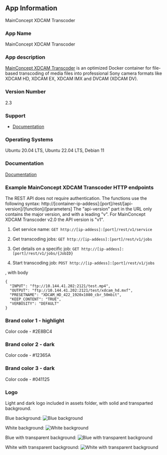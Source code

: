 ## App Information
MainConcept XDCAM Transcoder

### App Name
MainConcept XDCAM Transcoder

### App description
[MainConcept XDCAM Transcoder](https://www.mainconcept.com/mc2go) is an optimized Docker container for file-based transcoding of media files into professional Sony camera formats like XDCAM HD, XDCAM EX, XDCAM IMX and DVCAM (XDCAM DV).

### Version Number
2.3

### Support
* [Documentation](https://www.mainconcept.com/mc2go)

### Operating Systems
Ubuntu 20.04 LTS, Ubuntu 22.04 LTS, Debian 11

### Documentation
[Documentation](https://www.mainconcept.com/mc2go)

### Example MainConcept XDCAM Transcoder HTTP endpoints
The REST API does not require authentication. The functions use the following syntax:
http://[container-ip-addess]:[port]/rest/[api-version]/[function]/[parameters]
The "api-version" part in the URL only contains the major version, and with a leading "v". For 
MainConcept XDCAM Transcoder v2.0 the API version is "v1".

1. Get service name:
```GET http://[ip-addess]:[port]/rest/v1/service```

2. Get transcoding jobs:
```GET http://[ip-addess]:[port]/rest/v1/jobs```

3. Get details on a specific job:
```GET http://[ip-addess]:[port]/rest/v1/jobs/{JobID}```

4. Start transcoding job:
```POST http://[ip-addess]:[port]/rest/v1/jobs```

, with body

```
{
  "INPUT": "ftp://10.144.41.202:2121/test.mp4",
  "OUTPUT": "ftp://10.144.41.202:2121/test/xdcam_hd.mxf",
  "PRESETNAME": "XDCAM_HD_422_1920x1080_cbr_50mbit",
  "KEEP_CONTENT": "TRUE",
  "VERBOSITY": "DEFAULT"
}
```

### Brand color 1 - highlight
Color code - #2E8BC4

### Brand color 2 - dark
Color code - #12365A

### Brand color 3 - dark
Color code - #041125


### Logo
Light and dark logo included in assets folder, with solid and transparted background.

Blue background:
![Blue background](assets/MainConcept_BlueBG.svg)

White background:
![White background](assets/MainConcept_WhiteBG.svg)

Blue with transparent background:
![Blue with transparent background](assets/MainConcept_TransparentBG_Blue.svg)

White with transparent background:
![White with transparent background](assets/MainConcept_TransparentBG_White.svg)